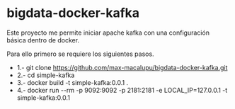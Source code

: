 # bigdata-docker-kafka

Este proyecto me permite iniciar apache kafka con una configuración básica dentro de docker.

Para ello primero se requiere los siguientes pasos.

- 1.- git clone https://github.com/max-macalupu/bigdata-docker-kafka.git
- 2.- cd simple-kafka
- 3.- docker build -t simple-kafka:0.0.1 .
- 4.- docker run --rm -p 9092:9092 -p 2181:2181 -e LOCAL_IP=127.0.0.1 -t simple-kafka:0.0.1

